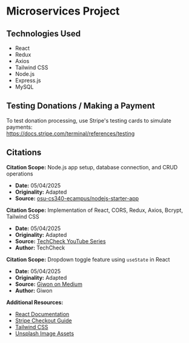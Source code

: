 # Microservices Project

## Technologies Used

- React
- Redux
- Axios
- Tailwind CSS
- Node.js
- Express.js
- MySQL

## Testing Donations / Making a Payment

To test donation processing, use Stripe's testing cards to simulate payments:  
https://docs.stripe.com/terminal/references/testing

## Citations

**Citation Scope:** Node.js app setup, database connection, and CRUD operations

- **Date:** 05/04/2025
- **Originality:** Adapted
- **Source:** [osu-cs340-ecampus/nodejs-starter-app](https://github.com/osu-cs340-ecampus/nodejs-starter-app)

**Citation Scope:** Implementation of React, CORS, Redux, Axios, Bcrypt, Tailwind CSS

- **Date:** 05/04/2025
- **Originality:** Adapted
- **Source:** [TechCheck YouTube Series](https://www.youtube.com/watch?v=dICDmbgGFdE&list=PLzF6FKB4VN3_8lYlLOsJI8hElGLRgUs7C)
- **Author:** TechCheck

**Citation Scope:** Dropdown toggle feature using `useState` in React

- **Date:** 05/04/2025
- **Originality:** Adapted
- **Source:** [Giwon on Medium](https://medium.com/@giwon.yi339/toggle-feature-for-a-drop-down-list-on-react-using-usestate-5e40b9cb19a7)
- **Author:** Giwon

**Additional Resources:**

- [React Documentation](https://react.dev/learn)
- [Stripe Checkout Guide](https://docs.stripe.com/checkout/custom/quickstart)
- [Tailwind CSS](https://tailwindcss.com)
- [Unsplash Image Assets](https://unsplash.com)
